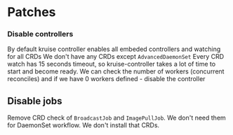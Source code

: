 # Patches

### Disable controllers
By default kruise controller enables all embeded controllers and watching for all CRDs
We don't have any CRDs except `AdvancedDaemonSet`
Every CRD watch has 15 seconds timeout, so kruise-controller takes a lot of time to start and become ready.
We can check the number of workers (concurrent reconciles) and if we have 0 workers defined - disable the controller


## Disable jobs
Remove CRD check of `BroadcastJob` and `ImagePullJob`. We don't need them for DaemonSet workflow. We don't install that CRDs.
